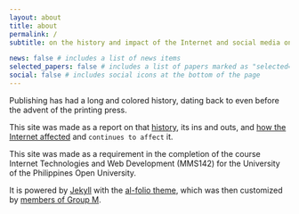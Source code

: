 ```yaml
---
layout: about
title: about
permalink: /
subtitle: on the history and impact of the Internet and social media on traditional publishing

news: false # includes a list of news items
selected_papers: false # includes a list of papers marked as "selected={true}"
social: false # includes social icons at the bottom of the page
---
```


Publishing has had a long and colored history, dating back to even before the advent of the printing press. 

This site was made as a report on that [history](https://mms142-groupm-2024.github.io/history/), its ins and outs, and [how the Internet affected](https://mms142-groupm-2024.github.io/) and `continues to affect` it.

This site was made as a requirement in the completion of the course Internet Technologies and Web Development (MMS142) for the University of the Philippines Open University.

It is powered by [Jekyll](https://jekyllrb.com) with the [al-folio theme](https://github.com/alshedivat/al-folio), which was then customized by [members of Group M](https://mms142-groupm-2024.github.io/people/).